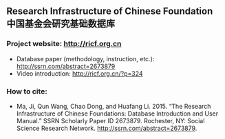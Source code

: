 ## Research Infrastructure of Chinese Foundation 中国基金会研究基础数据库

### Project website: http://ricf.org.cn
- Database paper (methodology, instruction, etc.): http://ssrn.com/abstract=2673879
- Video introduction: http://ricf.org.cn/?p=324

### How to cite:
- Ma, Ji, Qun Wang, Chao Dong, and Huafang Li. 2015. “The Research Infrastructure of Chinese Foundations: Database Introduction and User Manual.” SSRN Scholarly Paper ID 2673879. Rochester, NY: Social Science Research Network. http://ssrn.com/abstract=2673879.
